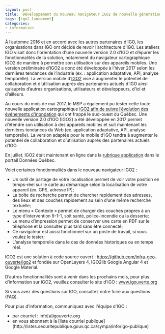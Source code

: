 ```yaml
---
layout: post
title:  Développement du nouveau navigateur IGO2 de nouvelle génération maintenant en ligne
tags: [igo2_lancement] 
categories:
- information
---
```


À l’automne 2016 et en accord avec les autres partenaires d’IGO, les organisations dans IGO ont décidé de revoir l’architecture d’IGO. 
Les ateliers IGO visait donc l'orientation d'une nouvelle version 2.0 d'IGO et d’épurer les fonctionnalités de la solution, notamment du navigateur cartographique IGO2 de manière à permettre son utilisation sur des appareils mobiles. 
Une version préliminaire d’IGO2 a donc été développée à l’hiver 2017 selon les dernières tendances de l’industrie (ex. : application adaptative, API, analyse temporelle). 
La  version  mobile  d’[IGO2](https://geoegl.msp.gouv.qc.ca/igo2/apercu-qc/) vise à augmenter le potentiel de collaboration et d’utilisation auprès des partenaires actuels d’IGO ainsi qu’auprès d’autres organisations, utilisateurs et développeurs, d’ici et d’ailleurs.

Au cours du mois de mai 2017, le MSP a également pu tester cette toute nouvelle application cartographique [IGO2 afin de suivre l’évolution des événements d'inondation](https://geoegl.msp.gouv.qc.ca/igo2/apercu-qc/?context=inondation) qui ont frappé le sud-ouest du Québec.
Une nouvelle version 2.0 d’IGO (IGO2) a été développée en 2017 permet d’étendre son utilisation à des appareils mobiles et suit maintenant les dernières tendances du Web (ex. application adaptative, API, analyse temporelle). La version adaptée pour le mobile d’IGO tendra à augmenter le potentiel de collaboration et d’utilisation auprès des partenaires actuels d’IGO.

En juillet, IGO2 était maintenant en ligne dans la [rubrique application](https://www.donneesquebec.ca/fr/applications/) dans le portail Données Québec.

<div class="liste_igo2" markdown="1" >
Voici certaines fonctionnalités dans le nouveau navigateur IGO2 :
<ul>
<li>Un outil de partage de votre localisation permet de voir votre position en temps-réel sur le carte au démarrage selon la localisation de votre appareil (ex. GPS, adresse IP);</li>
<li>La boîte de recherche permet de chercher rapidement des adresses, des lieux et des couches rapidement au sein d’une même recherche textuelle;</li>
<li>Le menu « Contexte » permet de charger des couches propres à un type d’intervention 9-1-1, soit santé, police-incendie ou la desserte;</li>
<li>Le menu d’impression permet de conserver une carte en PDF sur le téléphone et la consulter plus tard sans être connecté;</li>
<li>Ce navigateur est aussi fonctionnel sur un poste de travail, si vous voulez le tester;</li>
<li>L’analyse temporelle dans le cas de données historiques ou en temps réel.</li>
		</ul>
</div>

IGO2 est une solution à code source ouvert : https://github.com/infra-geo-ouverte/igo2 et fondée sur OpenLayers 4, IGO2lib Google Angular 4 et Google Material.

D’autres fonctionnalités sont à venir dans les prochains mois, pour plus d’information sur IGO2, veuillez consulter le site d'IGO : www.igouverte.org

Si vous avez des questions sur IGO, consultez notre foire aux questions (FAQ).

Pour plus d'information, communiquez avec l'équipe d'IGO :
<div class="contact" markdown="1" >
<ul>
			<li>par courriel : info[a]igouverte.org</li>
			<li>en vous abonnant  à la [liste courriel publique](http://listes.securitepublique.gouv.qc.ca/sympa/info/igo-publique) </li>
		</ul>
</div>
